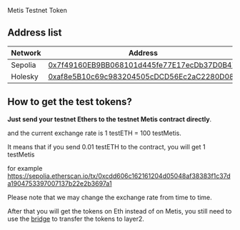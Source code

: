 Metis Testnet Token

## Address list

| Network | Address                                                                                                                       |
| ------- | ----------------------------------------------------------------------------------------------------------------------------- |
| Sepolia | [0x7f49160EB9BB068101d445fe77E17ecDb37D0B47](https://sepolia.etherscan.io/address/0x7f49160eb9bb068101d445fe77e17ecdb37d0b47) |
| Holesky | [0xaf8e5B10c69c983204505cDCD56Ec2aC2280D08e](https://holesky.etherscan.io/address/0xaf8e5B10c69c983204505cDCD56Ec2aC2280D08e) |

## How to get the test tokens?

**Just send your testnet Ethers to the testnet Metis contract directly**.

and the current exchange rate is 1 testETH = 100 testMetis.

It means that if you send 0.01 testETH to the contract, you will get 1 testMetis

for example https://sepolia.etherscan.io/tx/0xcdd606c162161204d05048af38383f1c37da1904753397007137b22e2b3697a1

Please note that we may change the exchange rate from time to time.

After that you will get the tokens on Eth instead of on Metis, you still need to use the [bridge](https://bridge.metis.io/home) to transfer the tokens to layer2.
